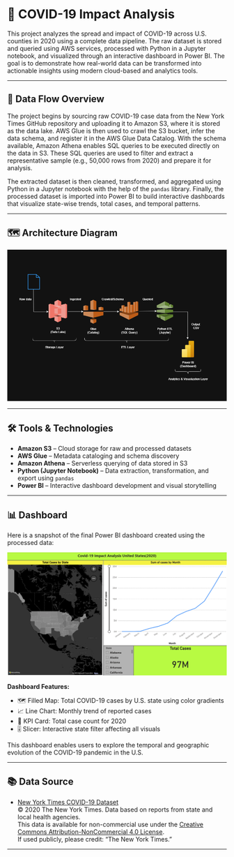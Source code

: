 # 🦠 COVID-19 Impact Analysis

This project analyzes the spread and impact of COVID-19 across U.S. counties in 2020 using a complete data pipeline. The raw dataset is stored and queried using AWS services, processed with Python in a Jupyter notebook, and visualized through an interactive dashboard in Power BI. The goal is to demonstrate how real-world data can be transformed into actionable insights using modern cloud-based and analytics tools.

---

## 🔄 Data Flow Overview

The project begins by sourcing raw COVID-19 case data from the New York Times GitHub repository and uploading it to Amazon S3, where it is stored as the data lake. AWS Glue is then used to crawl the S3 bucket, infer the data schema, and register it in the AWS Glue Data Catalog. With the schema available, Amazon Athena enables SQL queries to be executed directly on the data in S3. These SQL queries are used to filter and extract a representative sample (e.g., 50,000 rows from 2020) and prepare it for analysis.

The extracted dataset is then cleaned, transformed, and aggregated using Python in a Jupyter notebook with the help of the `pandas` library. Finally, the processed dataset is imported into Power BI to build interactive dashboards that visualize state-wise trends, total cases, and temporal patterns.

---

## 🗺️ Architecture Diagram

![Architecture Diagram](./architecture-diagram.png)

---

## 🛠️ Tools & Technologies

- **Amazon S3** – Cloud storage for raw and processed datasets  
- **AWS Glue** – Metadata cataloging and schema discovery  
- **Amazon Athena** – Serverless querying of data stored in S3  
- **Python (Jupyter Notebook)** – Data extraction, transformation, and export using `pandas`  
- **Power BI** – Interactive dashboard development and visual storytelling  

---

## 📊 Dashboard

Here is a snapshot of the final Power BI dashboard created using the processed data:

![Dashboard Screenshot](./reports/dashboard_screenshot.png)

**Dashboard Features:**

- 🗺️ Filled Map: Total COVID-19 cases by U.S. state using color gradients  
- 📈 Line Chart: Monthly trend of reported cases  
- 🔢 KPI Card: Total case count for 2020  
- 🎚️ Slicer: Interactive state filter affecting all visuals  

This dashboard enables users to explore the temporal and geographic evolution of the COVID-19 pandemic in the U.S.

---

## 📚 Data Source

- [New York Times COVID-19 Dataset](https://github.com/nytimes/covid-19-data)  
  © 2020 The New York Times. Data based on reports from state and local health agencies.  
  This data is available for non-commercial use under the [Creative Commons Attribution-NonCommercial 4.0 License](https://creativecommons.org/licenses/by-nc/4.0/).  
  If used publicly, please credit: “The New York Times.”

---
